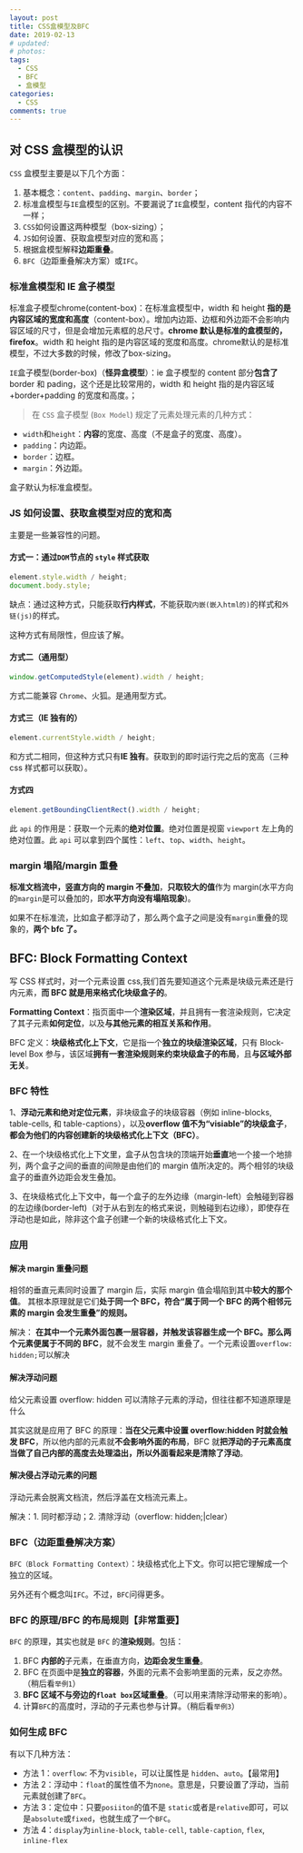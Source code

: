 ```yaml
---
layout: post
title: CSS盒模型及BFC
date: 2019-02-13
# updated:
# photos:
tags:
  - CSS
  - BFC
  - 盒模型
categories:
  - CSS
comments: true
---
```


## 对 CSS 盒模型的认识

`CSS` 盒模型主要是以下几个方面：

1. 基本概念：`content`、`padding`、`margin`、`border`；
2. 标准盒模型与`IE`盒模型的区别。不要漏说了`IE`盒模型，content 指代的内容不一样；
3. `CSS`如何设置这两种模型（box-sizing）；
4. `JS`如何设置、获取盒模型对应的宽和高；
5. 根据盒模型解释**边距重叠**。
6. `BFC`（边距重叠解决方案）或`IFC`。

### 标准盒模型和 IE 盒子模型

标准盒子模型chrome(content-box)：在标准盒模型中，width 和 height **指的是内容区域的宽度和高度**（content-box）。增加内边距、边框和外边距不会影响内容区域的尺寸，但是会增加元素框的总尺寸。**chrome 默认是标准的盒模型的，firefox**。width 和 height 指的是内容区域的宽度和高度。chrome默认的是标准模型，不过大多数的时候，修改了box-sizing。

`IE`盒子模型(border-box)（**怪异盒模型**）：ie 盒子模型的 content 部分**包含了** border 和 pading，这个还是比较常用的，width 和 height 指的是内容区域+border+padding 的宽度和高度。；

> 在 `CSS` 盒子模型 (`Box Model`) 规定了元素处理元素的几种方式：

- `width`和`height`：**内容**的宽度、高度（不是盒子的宽度、高度）。
- `padding`：内边距。
- `border`：边框。
- `margin`：外边距。

盒子默认为标准盒模型。

### JS 如何设置、获取盒模型对应的宽和高

主要是一些兼容性的问题。

#### 方式一：通过`DOM`节点的 `style` 样式获取

```js
element.style.width / height;
document.body.style;
```

缺点：通过这种方式，只能获取**行内样式**，不能获取`内嵌(嵌入html的)`的样式和`外链(js)`的样式。

这种方式有局限性，但应该了解。

#### 方式二（通用型）

```js
window.getComputedStyle(element).width / height;
```

方式二能兼容 `Chrome`、火狐。是通用型方式。

#### 方式三（IE 独有的）

```js
element.currentStyle.width / height;
```

和方式二相同，但这种方式只有**IE 独有**。获取到的即时运行完之后的宽高（三种 css 样式都可以获取）。

#### 方式四

```js
element.getBoundingClientRect().width / height;
```

此 `api` 的作用是：获取一个元素的**绝对位置**。绝对位置是视窗 `viewport` 左上角的绝对位置。此 `api` 可以拿到四个属性：`left`、`top`、`width`、`height`。

### margin 塌陷/margin 重叠

**标准文档流中，竖直方向的 margin 不叠加**，**只取较大的值**作为 margin(水平方向的`margin`是可以叠加的，即**水平方向没有塌陷现象**)。

如果不在标准流，比如盒子都浮动了，那么两个盒子之间是没有`margin`重叠的现象的，**两个 bfc 了。**

## BFC: Block Formatting Context

写 CSS 样式时，对一个元素设置 css,我们首先要知道这个元素是块级元素还是行内元素，**而 BFC 就是用来格式化块级盒子的**。

**Formatting Context**：指页面中一个**渲染区域**，并且拥有一套渲染规则，它决定了其子元素**如何定位**，以及**与其他元素的相互关系和作用**。

BFC 定义：**块级格式化上下文**，它是指一个**独立的块级渲染区域**，只有 Block-level Box 参与，该区域**拥有一套渲染规则来约束块级盒子的布局**，且**与区域外部无关**。

### BFC 特性

1、**浮动元素和绝对定位元素**，非块级盒子的块级容器（例如 inline-blocks, table-cells, 和 table-captions），以及**overflow 值不为“visiable”的块级盒子**，**都会为他们的内容创建新的块级格式化上下文（BFC）**。

2、在一个块级格式化上下文里，盒子从包含块的顶端开始**垂直**地一个接一个地排列，两个盒子之间的垂直的间隙是由他们的 margin 值所决定的。两个相邻的块级盒子的垂直外边距会发生叠加。

3、在块级格式化上下文中，每一个盒子的左外边缘（margin-left）会触碰到容器的左边缘(border-left)（对于从右到左的格式来说，则触碰到右边缘），即使存在浮动也是如此，除非这个盒子创建一个新的块级格式化上下文。

### 应用

#### 解决 margin 重叠问题

相邻的垂直元素同时设置了 margin 后，实际 margin 值会塌陷到其中**较大的那个值**。
其根本原理就是它们**处于同一个 BFC，符合“属于同一个 BFC 的两个相邻元素的 margin 会发生重叠”的规则。**

解决： **在其中一个元素外面包裹一层容器，并触发该容器生成一个 BFC。那么两个元素便属于不同的 BFC**，就不会发生 margin 重叠了。一个元素设置`overflow: hidden;`可以解决

#### 解决浮动问题

给父元素设置 overflow: hidden 可以清除子元素的浮动，但往往都不知道原理是什么

其实这就是应用了 BFC 的原理：**当在父元素中设置 overflow:hidden 时就会触发 BFC**，所以他内部的元素就**不会影响外面的布局**，BFC 就**把浮动的子元素高度当做了自己内部的高度去处理溢出，所以外面看起来是清除了浮动**。

#### 解决侵占浮动元素的问题

浮动元素会脱离文档流，然后浮盖在文档流元素上。

解决：1. 同时都浮动；2. 清除浮动（overflow: hidden;|clear）

### BFC（边距重叠解决方案）

`BFC（Block Formatting Context）`：块级格式化上下文。你可以把它理解成一个独立的区域。

另外还有个概念叫`IFC`。不过，`BFC`问得更多。

### BFC 的原理/BFC 的布局规则【非常重要】

`BFC` 的原理，其实也就是 `BFC` 的**渲染规则**。包括：

1. BFC **内部的**子元素，在垂直方向，**边距会发生重叠**。
2. BFC 在页面中是**独立的容器**，外面的元素不会影响里面的元素，反之亦然。（稍后看`举例1`）
3. **BFC 区域不与旁边的`float box`区域重叠**。（可以用来清除浮动带来的影响）。
4. 计算`BFC`的高度时，浮动的子元素也参与计算。（稍后看`举例3`）

### 如何生成 BFC

有以下几种方法：

- 方法 1：`overflow`: 不为`visible`，可以让属性是 `hidden`、`auto`。【最常用】
- 方法 2：浮动中：`float`的属性值不为`none`。意思是，只要设置了浮动，当前元素就创建了`BFC`。
- 方法 3：定位中：只要`posiiton`的值不是 `static`或者是`relative`即可，可以是`absolute`或`fixed`，也就生成了一个`BFC`。
- 方法 4：`display`为`inline-block`, `table-cell`, `table-caption`, `flex`, `inline-flex`
